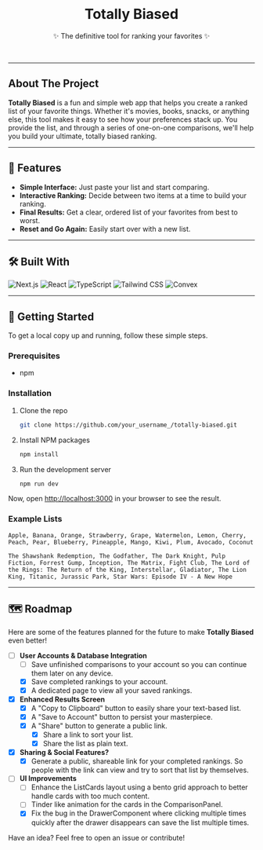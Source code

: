 <div align="center">
  <br />
  <h1>Totally Biased</h1>
  <p>✨ The definitive tool for ranking your favorites ✨</p>
  <br />
</div>

---

## About The Project

**Totally Biased** is a fun and simple web app that helps you create a ranked list of your favorite things. Whether it's movies, books, snacks, or anything else, this tool makes it easy to see how your preferences stack up. You provide the list, and through a series of one-on-one comparisons, we'll help you build your ultimate, totally biased ranking.

---

## 🚀 Features

- **Simple Interface:** Just paste your list and start comparing.
- **Interactive Ranking:** Decide between two items at a time to build your ranking.
- **Final Results:** Get a clear, ordered list of your favorites from best to worst.
- **Reset and Go Again:** Easily start over with a new list.

---

## 🛠️ Built With

![Next.js](https://img.shields.io/badge/next.js-000000?style=for-the-badge&logo=nextdotjs&logoColor=white)
![React](https://img.shields.io/badge/React-20232A?style=for-the-badge&logo=react&logoColor=61DAFB)
![TypeScript](https://img.shields.io/badge/TypeScript-007ACC?style=for-the-badge&logo=typescript&logoColor=white)
![Tailwind CSS](https://img.shields.io/badge/Tailwind_CSS-38B2AC?style=for-the-badge&logo=tailwind-css&logoColor=white)
![Convex](https://img.shields.io/badge/Convex-000000?style=for-the-badge&logo=convex&logoColor=white)

---

## 🏁 Getting Started

To get a local copy up and running, follow these simple steps.

### Prerequisites

- npm

### Installation

1. Clone the repo

   ```sh
   git clone https://github.com/your_username_/totally-biased.git
   ```

2. Install NPM packages

   ```sh
   npm install
   ```

3. Run the development server

   ```sh
   npm run dev
   ```

Now, open [http://localhost:3000](http://localhost:3000) in your browser to see the result.

### Example Lists

```
Apple, Banana, Orange, Strawberry, Grape, Watermelon, Lemon, Cherry, Peach, Pear, Blueberry, Pineapple, Mango, Kiwi, Plum, Avocado, Coconut
```

```
The Shawshank Redemption, The Godfather, The Dark Knight, Pulp Fiction, Forrest Gump, Inception, The Matrix, Fight Club, The Lord of the Rings: The Return of the King, Interstellar, Gladiator, The Lion King, Titanic, Jurassic Park, Star Wars: Episode IV - A New Hope
```

---

## 🗺️ Roadmap

Here are some of the features planned for the future to make **Totally Biased** even better!

- [ ] **User Accounts & Database Integration**
  - [ ] Save unfinished comparisons to your account so you can continue them later on any device.
  - [x] Save completed rankings to your account.
  - [x] A dedicated page to view all your saved rankings.
- [x] **Enhanced Results Screen**
  - [x] A "Copy to Clipboard" button to easily share your text-based list.
  - [x] A "Save to Account" button to persist your masterpiece.
  - [x] A "Share" button to generate a public link.
    - [x] Share a link to sort your list.
    - [x] Share the list as plain text.
- [x] **Sharing & Social Features?**
  - [x] Generate a public, shareable link for your completed rankings. So people with the link can view and try to sort that list by themselves.
- [ ] **UI Improvements**
  - [ ] Enhance the ListCards layout using a bento grid approach to better handle cards with too much content.
  - [ ] Tinder like animation for the cards in the ComparisonPanel.
  - [x] Fix the bug in the DrawerComponent where clicking multiple times quickly after the drawer disappears can save the list multiple times.

Have an idea? Feel free to open an issue or contribute!
